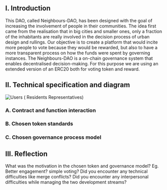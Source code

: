 ## I. Introduction

This DAO, called Neighbours-DAO, has been designed with the goal of increasing the involvement of people in their communities. The idea first came from the realisation that in big cities and smaller ones, only a fraction of the inhabitants are really involved in the decision process of urban design and rullings. Our objective is to create a platform that would incite more people to vote because they would be rewarded, but also to have a more transparent process on how the funds were spent by governing instances. The Neighbours-DAO is a on-chain governance system that enables decentralised decision-making. For this purpose we are using an extended version of an ERC20 both for voting token and reward. 

## II. Technical specification and diagram
![Users ( Residents Representatives)](https://github.com/user-attachments/assets/2db904ea-2b76-4b99-9266-195357989389)

### A. Contract and function interaction 

### B. Chosen token standards
### C. Chosen governance process model


 
## III. Reflection 

What was the motivation in the chosen token and governance model? Eg. Better engagement? simple voting?
Did you encounter any technical difficulties like merge conflicts?
Did you encounter any interpersonal difficulties while managing the two development streams?
